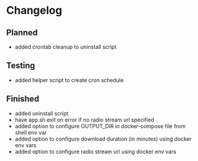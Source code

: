 # Changelog

## Planned

- added crontab cleanup to uninstall script

## Testing

- added helper script to create cron schedule

## Finished

- added uninstall script
- have app.sh exit on error if no radio stream url specified
- added option to configure OUTPUT_DIR in docker-compose file from shell env var
- added option to configure download duration (in minutes) using docker env vars
- added option to configure radio stream url using docker env vars
